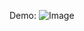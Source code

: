 Demo:
![Image](https://cdn.loom.com/sessions/thumbnails/1ba40fee13e148028b87d5f0cdedbd9f-with-play.gif)